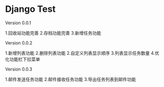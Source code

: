 Django Test
===========

Version 0.0.1

1.回收站功能完善
2.存档功能完善
3.新增任务功能

Version 0.0.2

1.新增列表功能
2.删除列表功能
2.自定义列表显示顺序
3.列表显示任务数量
4.优化功能栏下拉菜单

Version 0.0.3

1.邮件发送任务功能
2.邮件接收任务功能
3.导出任务列表到邮件功能
